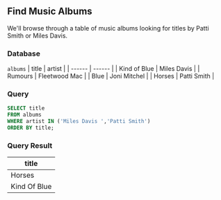 ## Find Music Albums
 We'll browse through a table of music albums
 looking for titles by Patti Smith or Miles Davis.

### Database

 `albums`
 | title | artist |
 | ------ | ------ |
 | Kind of Blue | Miles Davis |
 | Rumours | Fleetwood Mac |
 | Blue | Joni Mitchel |
 | Horses | Patti Smith |
 
 
### Query 
 ```sql
 SELECT title 
 FROM albums
 WHERE artist IN ('Miles Davis ','Patti Smith')
 ORDER BY title;
 ```
 
### Query Result
 | title |
 | --- |
 | Horses | 
 | Kind Of Blue |
